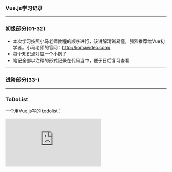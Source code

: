 
### Vue.js学习记录

---
### 初级部分(01-32)
- 本次学习按照小马老师教程的顺序进行，该讲解清晰易懂，强烈推荐给Vue初学者。小马老师的官网：http://komavideo.com/
- 每个知识点对应一个小例子
- 笔记全部以注释的形式记录在代码当中，便于日后复习查看  

---

  
### 进阶部分(33-)


---


### ToDoList
一个用Vue.js写的 todolist：

![ToDoList](https://anqwjoe.github.io/learning-vue/other/案例-todolist.html)
